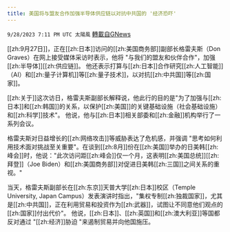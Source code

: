 ```yaml
---
title: 美国将与盟友合作加强半导体供应链以对抗中共国的 '经济恐吓'
---
```

`9/28/2023 7:11 PM UTC 太陽風` [轉載自GNews](https://gnews.org/articles/1753472)

[[zh:9月27日]]，正在[[zh:日本]]访问的[[zh:美国商务部]]副部长格雷夫斯（Don Graves）在网上接受媒体采访时表示，他将 "与我们的盟友和伙伴合作"，加强[[zh:半导体]][[zh:供应链]]。 他还表示打算与[[zh:日本]]合作研究[[zh:人工智能]]（AI）和[[zh:量子计算机]]等[[zh:量子技术]]，以对抗[[zh:中共国]]等[[zh:国家]]。

[[zh:关于]]这次访日，格雷夫斯副部长解释说，他此行的目的是"为了加强与[[zh:日本]]和[[zh:韩国]]的关系，以保护[[zh:美国]]的关键基础设施（社会基础设施）和[[zh:科学]]技术"。 他说，他与[[zh:日本]]相关部委和[[zh:金融]]机构举行了一系列会议。

格雷夫斯对日益增长的[[zh:网络攻击]]等威胁表达了危机感，并强调 "思考如何利用技术面对挑战至关重要"。在谈到[[zh:8月]]份在[[zh:美国]]举办的日美韩[[zh:峰会]]时，他说："此次访问距[[zh:峰会]]仅一个月，这表明[[zh:美国总统]][[zh:拜登]]（Joe Biden）和[[zh:美国商务部]]对促进日美韩[[zh:三国]]之间关系的重视。"

当天，格雷夫斯副部长在[[zh:东京]]天普大学[[zh:日本]]校区（Temple University, Japan Campus）发表演讲时指出，"集权专制[[zh:独裁国家]]，尤其是[[zh:中共国]]，正在利用贸易和投资作为[[zh:武器]]，试图让不同意他们观点的[[zh:国家]]付出代价"。 他说，[[zh:日本]]、[[zh:英国]]和[[zh:澳大利亚]]等国都反对通过 "[[zh:经济]]胁迫 "来遏制贸易并向他国施压。


